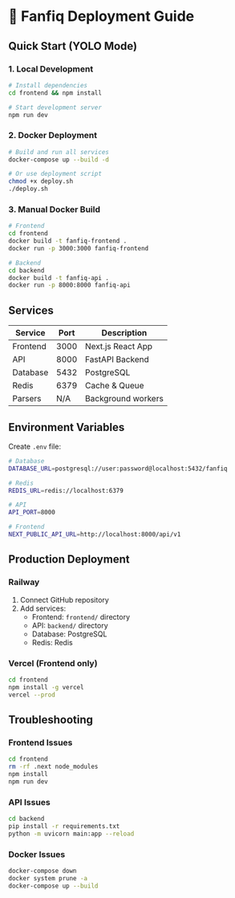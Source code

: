# 🚀 Fanfiq Deployment Guide

## Quick Start (YOLO Mode)

### 1. Local Development
```bash
# Install dependencies
cd frontend && npm install

# Start development server
npm run dev
```

### 2. Docker Deployment
```bash
# Build and run all services
docker-compose up --build -d

# Or use deployment script
chmod +x deploy.sh
./deploy.sh
```

### 3. Manual Docker Build
```bash
# Frontend
cd frontend
docker build -t fanfiq-frontend .
docker run -p 3000:3000 fanfiq-frontend

# Backend
cd backend
docker build -t fanfiq-api .
docker run -p 8000:8000 fanfiq-api
```

## Services

| Service | Port | Description |
|---------|------|-------------|
| Frontend | 3000 | Next.js React App |
| API | 8000 | FastAPI Backend |
| Database | 5432 | PostgreSQL |
| Redis | 6379 | Cache & Queue |
| Parsers | N/A | Background workers |

## Environment Variables

Create `.env` file:

```bash
# Database
DATABASE_URL=postgresql://user:password@localhost:5432/fanfiq

# Redis
REDIS_URL=redis://localhost:6379

# API
API_PORT=8000

# Frontend
NEXT_PUBLIC_API_URL=http://localhost:8000/api/v1
```

## Production Deployment

### Railway
1. Connect GitHub repository
2. Add services:
   - Frontend: `frontend/` directory
   - API: `backend/` directory
   - Database: PostgreSQL
   - Redis: Redis

### Vercel (Frontend only)
```bash
cd frontend
npm install -g vercel
vercel --prod
```

## Troubleshooting

### Frontend Issues
```bash
cd frontend
rm -rf .next node_modules
npm install
npm run dev
```

### API Issues
```bash
cd backend
pip install -r requirements.txt
python -m uvicorn main:app --reload
```

### Docker Issues
```bash
docker-compose down
docker system prune -a
docker-compose up --build
```
